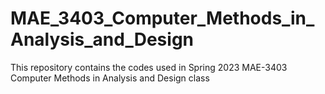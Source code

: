 # MAE_3403_Computer_Methods_in_Analysis_and_Design
This repository contains the codes used in Spring 2023 MAE-3403 Computer Methods in Analysis and Design class
